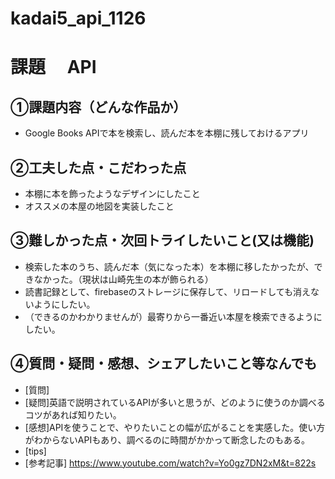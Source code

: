 # kadai5_api_1126
# 課題　 API

## ①課題内容（どんな作品か）
- Google Books APIで本を検索し、読んだ本を本棚に残しておけるアプリ

## ②工夫した点・こだわった点
- 本棚に本を飾ったようなデザインにしたこと
- オススメの本屋の地図を実装したこと

## ③難しかった点・次回トライしたいこと(又は機能)
- 検索した本のうち、読んだ本（気になった本）を本棚に移したかったが、できなかった。（現状は山崎先生の本が飾られる）
- 読書記録として、firebaseのストレージに保存して、リロードしても消えないようにしたい。
- （できるのかわかりませんが）最寄りから一番近い本屋を検索できるようにしたい。

## ④質問・疑問・感想、シェアしたいこと等なんでも
- [質問]
- [疑問]英語で説明されているAPIが多いと思うが、どのように使うのか調べるコツがあれば知りたい。
- [感想]APIを使うことで、やりたいことの幅が広がることを実感した。使い方がわからないAPIもあり、調べるのに時間がかかって断念したのもある。
- [tips]
- [参考記事]
https://www.youtube.com/watch?v=Yo0gz7DN2xM&t=822s
